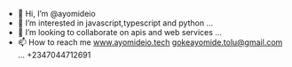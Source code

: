 - 👋 Hi, I’m @ayomideio
- 👀 I’m interested in javascript,typescript and python ...
- 💞️ I’m looking to collaborate on apis and web services ...
- 📫 How to reach me www.ayomideio.tech gokeayomide.tolu@gmail.com ... +2347044712691

<!---
ayomideio/ayomideio is a ✨ special ✨ repository because its `README.md` (this file) appears on your GitHub profile.
You can click the Preview link to take a look at your changes.
--->
